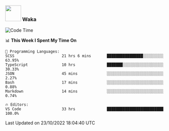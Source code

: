 ### <img src="https://media.giphy.com/media/VgCDAzcKvsR6OM0uWg/giphy.gif" width="50"> Waka

  <!--START_SECTION:waka-->
![Code Time](http://img.shields.io/badge/Code%20Time-978%20hrs%2055%20mins-blue)

📊 **This Week I Spent My Time On** 

```text
💬 Programming Languages: 
SCSS                     21 hrs 6 mins       ████████████████░░░░░░░░░   63.95% 
TypeScript               10 hrs              ███████░░░░░░░░░░░░░░░░░░   30.33% 
JSON                     45 mins             ░░░░░░░░░░░░░░░░░░░░░░░░░   2.27% 
Bash                     17 mins             ░░░░░░░░░░░░░░░░░░░░░░░░░   0.88% 
Markdown                 14 mins             ░░░░░░░░░░░░░░░░░░░░░░░░░   0.74%

🔥 Editors: 
VS Code                  33 hrs              █████████████████████████   100.0%

```


 Last Updated on 23/10/2022 18:04:40 UTC
<!--END_SECTION:waka-->
